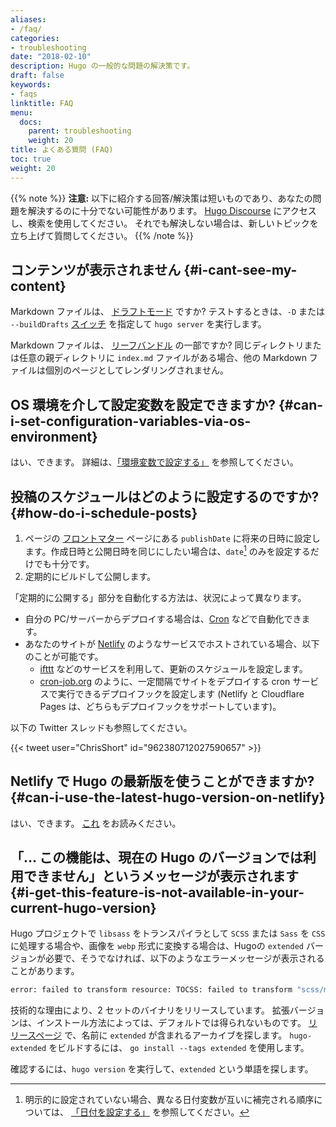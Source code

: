 ```yaml
---
aliases:
- /faq/
categories:
- troubleshooting
date: "2018-02-10"
description: Hugo の一般的な問題の解決策です。
draft: false
keywords:
- faqs
linktitle: FAQ
menu:
  docs:
    parent: troubleshooting
    weight: 20
title: よくある質問 (FAQ)
toc: true
weight: 20
---
```


{{% note %}}
**注意:** 以下に紹介する回答/解決策は短いものであり、あなたの問題を解決するのに十分でない可能性があります。 [Hugo Discourse](https://discourse.gohugo.io/) にアクセスし、検索を使用してください。 それでも解決しない場合は、新しいトピックを立ち上げて質問してください。
{{% /note %}}

## コンテンツが表示されません {#i-cant-see-my-content}

Markdown ファイルは、 [ドラフトモード](/content-management/front-matter/#front-matter-variables) ですか? テストするときは、`-D` または `--buildDrafts` [スイッチ](/getting-started/usage/#draft-future-and-expired-content) を指定して `hugo server` を実行します。

Markdown ファイルは、 [リーフバンドル](/content-management/page-bundles/) の一部ですか? 同じディレクトリまたは任意の親ディレクトリに `index.md` ファイルがある場合、他の Markdown ファイルは個別のページとしてレンダリングされません。

## OS 環境を介して設定変数を設定できますか? {#can-i-set-configuration-variables-via-os-environment}

はい、できます。 詳細は、[「環境変数で設定する」](/getting-started/configuration/#configure-with-environment-variables) を参照してください。

## 投稿のスケジュールはどのように設定するのですか? {#how-do-i-schedule-posts}

1. ページの [フロントマター](/content-management/front-matter/) ページにある `publishDate` に将来の日時に設定します。作成日時と公開日時を同じにしたい場合は、`date`[^date-hierarchy] のみを設定するだけでも十分です。
2. 定期的にビルドして公開します。

「定期的に公開する」部分を自動化する方法は、状況によって異なります。

* 自分の PC/サーバーからデプロイする場合は、[Cron](https://en.wikipedia.org/wiki/Cron) などで自動化できます。
* あなたのサイトが [Netlify](https://www.netlify.com/) のようなサービスでホストされている場合、以下のことが可能です。
  * [ifttt](https://ifttt.com/date_and_time) などのサービスを利用して、更新のスケジュールを設定します。
  * [cron-job.org](https://cron-job.org/) のように、一定間隔でサイトをデプロイする cron サービスで実行できるデプロイフックを設定します (Netlify と Cloudflare Pages は、どちらもデプロイフックをサポートしています)。

以下の Twitter スレッドも参照してください。

{{< tweet user="ChrisShort" id="962380712027590657" >}}

[^date-hierarchy]: 明示的に設定されていない場合、異なる日付変数が互いに補完される順序については、 [「日付を設定する」](/getting-started/configuration/#configure-dates) を参照してください。

## Netlify で Hugo の最新版を使うことができますか? {#can-i-use-the-latest-hugo-version-on-netlify}

はい、できます。 [これ](/hosting-and-deployment/hosting-on-netlify/#configure-hugo-version-in-netlify) をお読みください。

## 「... この機能は、現在の Hugo のバージョンでは利用できません」というメッセージが表示されます {#i-get-this-feature-is-not-available-in-your-current-hugo-version}

Hugo プロジェクトで `libsass` をトランスパイラとして `SCSS` または `Sass` を `CSS` に処理する場合や、画像を `webp` 形式に変換する場合は、Hugoの `extended` バージョンが必要で、そうでなければ、以下のようなエラーメッセージが表示されることがあります。

```bash
error: failed to transform resource: TOCSS: failed to transform "scss/main.scss" (text/x-scss): this feature is not available in your current Hugo version
```

技術的な理由により、2 セットのバイナリをリリースしています。 拡張バージョンは、インストール方法によっては、デフォルトでは得られないものです。 [リリースページ](https://github.com/gohugoio/hugo/releases) で、名前に `extended` が含まれるアーカイブを探します。 `hugo-extended` をビルドするには、 `go install --tags extended` を使用します。

確認するには、`hugo version` を実行して、`extended` という単語を探します。
